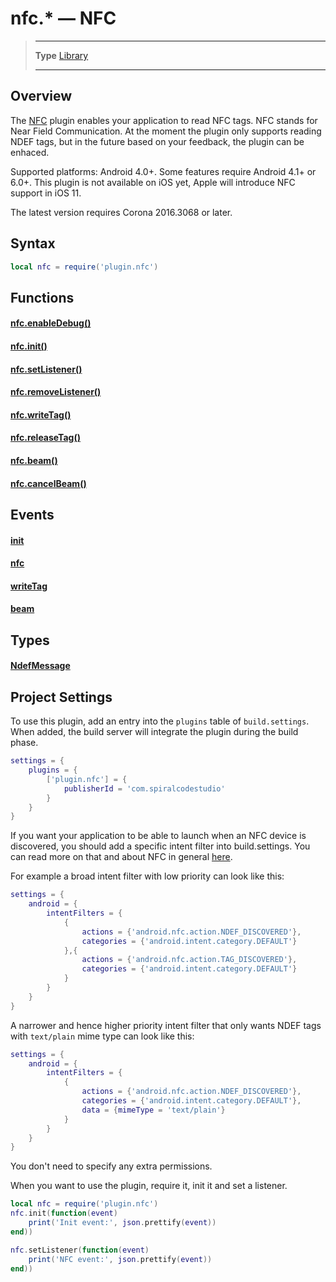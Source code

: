 # nfc.* &mdash; NFC

> --------------------- ------------------------------------------------------------------------------------------
> __Type__              [Library](https://docs.coronalabs.com/api/type/library.html)
> --------------------- ------------------------------------------------------------------------------------------


## Overview

The [NFC](https://marketplace.coronalabs.com/plugin/nfc) plugin enables your application to read NFC tags. NFC stands for Near Field Communication. At the moment the plugin only supports reading NDEF tags, but in the future based on your feedback, the plugin can be enhaced.

Supported platforms: Android 4.0+. Some features require Android 4.1+ or 6.0+. 
This plugin is not available on iOS yet, Apple will introduce NFC support in iOS 11.

The latest version requires Corona 2016.3068 or later.

## Syntax
```lua
local nfc = require('plugin.nfc')  
```
## Functions

#### [nfc.enableDebug()](/plugin/nfc/enableDebug)

#### [nfc.init()](/plugin/nfc/init)

#### [nfc.setListener()](/plugin/nfc/setListener)

#### [nfc.removeListener()](/plugin/nfc/removeListener)

#### [nfc.writeTag()](/plugin/nfc/writeTag)

#### [nfc.releaseTag()](/plugin/nfc/releaseTag)

#### [nfc.beam()](/plugin/nfc/beam)

#### [nfc.cancelBeam()](/plugin/nfc/cancelBeam)

## Events

#### [init](/plugin/nfc/event/init/)

#### [nfc](/plugin/nfc/event/nfc/)

#### [writeTag](/plugin/nfc/event/writeTag/)

#### [beam](/plugin/nfc/event/beam/)

## Types

#### [NdefMessage](/plugin/nfc/type/NdefMessage/)

## Project Settings

To use this plugin, add an entry into the `plugins` table of `build.settings`. When added, the build server will integrate the plugin during the build phase.

```lua
settings = {
    plugins = {
        ['plugin.nfc'] = {
            publisherId = 'com.spiralcodestudio'
        }
    }
}
```

If you want your application to be able to launch when an NFC device is discovered, you should add a specific intent filter into build.settings. You can read more on that and about NFC in general [here](http://developer.android.com/guide/topics/connectivity/nfc/nfc.html).

For example a broad intent filter with low priority can look like this:
```lua
settings = {
	android = {
        intentFilters = {
            {
                actions = {'android.nfc.action.NDEF_DISCOVERED'},
                categories = {'android.intent.category.DEFAULT'}
            },{
                actions = {'android.nfc.action.TAG_DISCOVERED'},
                categories = {'android.intent.category.DEFAULT'}
            }
        }
    }
}
```
A narrower and hence higher priority intent filter that only wants NDEF tags with `text/plain` mime type can look like this:
```lua
settings = {
	android = {
        intentFilters = {
            {
                actions = {'android.nfc.action.NDEF_DISCOVERED'},
                categories = {'android.intent.category.DEFAULT'},
                data = {mimeType = 'text/plain'}
            }
        }
    }
}
```

You don't need to specify any extra permissions.

When you want to use the plugin, require it, init it and set a listener.
```lua
local nfc = require('plugin.nfc')  
nfc.init(function(event)  
    print('Init event:', json.prettify(event))
end))

nfc.setListener(function(event)  
    print('NFC event:', json.prettify(event))
end))
```